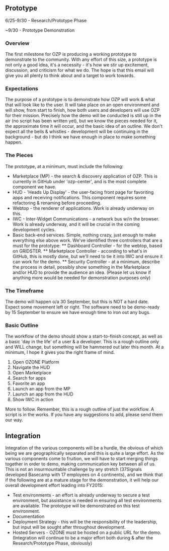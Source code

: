 ## Prototype

6/25-9/30 - Research/Prototype Phase

~9/30 - Prototype Demonstration

### Overview
The first milestone for OZP is producing a working prototype to demonstrate to the community.  With any effort of this size, a prototype is not only a good idea, it's a necessity - it's how we stir up excitement, discussion, and criticism for what we do.  The hope is that this email will give you all plenty to think about and a target to work towards.

### Expectations
The purpose of a prototype is to demonstrate how OZP will work & what that will look like to the user.  It will take place on an open environment and will show, from start to finish, how both users and developers will use OZP for their mission.  Precisely how the demo will be conducted is still up in the air (no script has been written yet), but we know the pieces needed for it, the approximate time it will occur, and the basic idea of an outline.  We don't expect all the bells & whistles - development will be continuing in the background - but do I think we have enough in place to make something happen.

### The Pieces
The prototype, at a minimum, must include the following:
* Marketplace (MP) - the search & discovery application of OZP.  This is currently in GitHub under 'ozp-center', and is the most complete component we have.
* HUD - 'Heads Up Display' - the user-facing front page for favoriting apps and receiving notifications.  This component requires some refactoring & renaming before proceeding.
* Webtop - the renderer of applications.  Work is already underway on this.
* IWC - Inter-Widget Communications - a network bus w/in the browser.  Work is already underway, and it will be crucial in the coming development cycles.
* Basic back-end services.  Simple, nothing crazy, just enough to make everything else above work.  We've identified three controllers that are a must for the prototype:
** Dashboard Controller - for the webtop, based on GRIDSTER. 
** Marketplace Controller - according to what's in GitHub, this is mostly done, but we'll need to tie it into IWC and ensure it can work for the demo.
** Security Controller - at a minimum, describe the process in detail, possibly show something in the Marketplace and/or HUD to provide the audience an idea.
(Please let us know if anything more would be needed for demonstration purposes only)

### The Timeframe
The demo will happen o/a 30 September, but this is NOT a hard date.  Expect some movement left or right.  The software need to be demo-ready by 15 September to ensure we have enough time to iron out any bugs.

### Basic Outline
The workflow of the demo should show a start-to-finish concept, as well as a basic 'day in the life' of a user & a developer.  This is a rough outline only and WILL change, but something will be hammered out later this month.  At a minimum, I hope it gives you the right frame of mind.
1. Open OZONE Platform
2. Navigate the HUD
3. Open Marketplace
4. Search for apps
5. Favorite an app
6. Launch an app from the MP
7. Launch an app from the HUD
8. Show IWC in action

More to follow.  Remember, this is a rough outline of just the workflow.  A script is in the works.  If you have any suggestions to add, please send them our way.

## Integration
Integration of the various components will be a hurdle, the obvious of which being we are geographically separated and this is quite a large effort.  As the various components come to fruition, we will have to start merging things together in order to demo, making communication key between all of us.  This is not an insurmountable challenge by any stretch (37Signals developed Basecamp with 17 employees on 4 continents), and we think that if the following are at a mature stage for the demonstration, it will help our overall development effort leading into FY2015:
* Test environments - an effort is already underway to secure a test environment, but assistance is needed in ensuring all test environments are available.  The prototype will be demonstrated on this test environment.
* Documentation
* Deployment Strategy - this will be the responsibility of the leadership, but input will be sought after throughout development.
* Hosted Servers - OZONE must be hosted on a public URL for the demo.
(Integration will continue to be a major effort both during & after the Research/Prototype Phase, obviously)